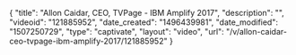 {
    "title": "Allon Caidar, CEO, TVPage - IBM Amplify 2017",
    "description": "",
    "videoid": "121885952",
    "date_created": "1496439981",
    "date_modified": "1507250729",
    "type": "captivate",
    "layout": "video",
    "url": "\/v\/allon-caidar-ceo-tvpage-ibm-amplify-2017\/121885952"
}